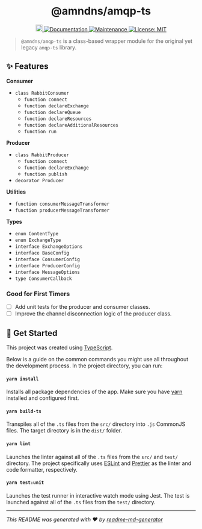 <h1 align="center">@amndns/amqp-ts</h1>
<p align="center">

  <a href="https://badge.fury.io/js/%40amndns%2Famqp-ts">
    <img src="https://badge.fury.io/js/%40amndns%2Famqp-ts.svg" alt="npm version" height="18" target="_blank">
  </a>
  <a href="https://github.com/amndns/amqp-ts/blob/master/README.md" target="_blank">
    <img alt="Documentation" src="https://img.shields.io/badge/documentation-yes-brightgreen.svg" />
  </a>
  <a href="https://github.com/amndns/amqp-ts/graphs/commit-activity" target="_blank">
    <img alt="Maintenance" src="https://img.shields.io/badge/Maintained%3F-yes-green.svg" />
  </a>
  <a href="https://github.com/amndns/amqp-ts/blob/master/LICENSE" target="_blank">
    <img alt="License: MIT" src="https://img.shields.io/badge/License-MIT-green.svg" />
  </a>
</p>

> `@amndns/amqp-ts` is a class-based wrapper module for the original yet legacy `amqp-ts` library.

## ✨ Features

**Consumer**
- `class RabbitConsumer`
  - `function connect`
  - `function declareExchange`
  - `function declareQueue`
  - `function declareResources`
  - `function declareAdditionalResources`
  - `function run`

**Producer**
- `class RabbitProducer`
  - `function connect`
  - `function declareExchange`
  - `function publish`
- `decorator Producer`

**Utilities**
- `function consumerMessageTransformer`
- `function producerMessageTransformer`

**Types**
- `enum ContentType`
- `enum ExchangeType`
- `interface ExchangeOptions`
- `interface BaseConfig`
- `interface ConsumerConfig`
- `interface ProducerConfig`
- `interface MessageOptions`
- `type ConsumerCallback`

### Good for First Timers

- [ ] Add unit tests for the producer and consumer classes.
- [ ] Improve the channel disconnection logic of the producer class.

## 🚀 Get Started

This project was created using [TypeScript](https://www.typescriptlang.org/).

Below is a guide on the common commands you might use all throughout the development process. In the project directory, you can run:

#### `yarn install`

Installs all package dependencies of the app. Make sure you have [yarn](https://yarnpkg.com/) installed and configured first.

#### `yarn build-ts`

Transpiles all of the `.ts` files from the `src/` directory into `.js` CommonJS files. The target directory is in the `dist/` folder.

#### `yarn lint`

Launches the linter against all of the `.ts` files from the `src/` and `test/` directory. The project specifically uses [ESLint](https://eslint.org/) and [Prettier](https://prettier.io/) as the linter and code formatter, respectively.

#### `yarn test:unit`

Launches the test runner in interactive watch mode using Jest. The test is launched against all of the `.ts` files from the `test/` directory.

***
_This README was generated with ❤️ by [readme-md-generator](https://github.com/kefranabg/readme-md-generator)_